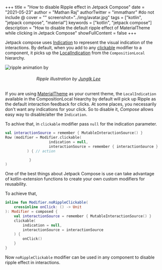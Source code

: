 +++
title = "How to disable Ripple effect in Jetpack Compose"
date = "2021-05-23"
author = "Mathan Raj"
authorTwitter = "immathanr" #do not include @
cover = ""
screenshot="../img/avatar.jpg"
tags = ["kotlin", "jetpack compose", "material"]
keywords = ["kotlin", "jetpack compose"]
description = "How to disable the default ripple effect of MaterialTheme while clicking in Jetpack Compose"
showFullContent = false
+++

Jetpack compose uses [Indication](https://developer.android.com/reference/kotlin/androidx/compose/foundation/Indication) to represent the visual indication of the interactions. By default, when you add to any [clickable](https://developer.android.com/reference/kotlin/androidx/compose/foundation/package-summary#(androidx.compose.ui.Modifier).clickable(kotlin.Boolean,kotlin.String,androidx.compose.ui.semantics.Role,kotlin.Function0)) modifier to a component, it picks up the [LocalIndication](https://developer.android.com/reference/kotlin/androidx/compose/foundation/package-summary.html#localindication) from the `CompositionLocal` hierarchy.

![ripple animation by](https://cdn.dribbble.com/users/950579/screenshots/4444211/ripple_effect_1.gif "Ripple animation")

###### &nbsp; &nbsp; &nbsp; &nbsp; &nbsp; &nbsp; &nbsp; &nbsp; &nbsp; &nbsp; &nbsp; &nbsp; &nbsp;  Ripple illustration by [JungIk Lee](https://dribbble.com/jjangik)

If you are using [MaterialTheme](https://developer.android.com/reference/kotlin/androidx/compose/material/MaterialTheme?hl=en) as your current theme, the `LocalIndication` available in the CompositionLocal hiearchy by default will pick up Ripple as the default interaction feedback for clicks. At some places, you necessarily don't want any indications for your click. So to disable it, *Compose* allows easy way to disable/alter the `Indication`.

To achive that, in `clickable` modifier pass `null` for the indication parameter.

```kotlin
val interactionSource = remember { MutableInteractionSource() }
Row (modifier = Modifier.clickable(
                    indication = null, 
                    interactionSource = remember { interactionSource }
          ) { // action

           }
)
```

One of the best things about Jetpack Compose is use can take advantage of kotlin-extension functions to create your own custom modifiers for reusability.

To achieve that,

```kotlin
inline fun Modifier.noRippleClickable(
    crossinline onClick: () -> Unit
): Modifier = composed {
    val interactionSource = remember { MutableInteractionSource() }
    clickable(
        indication = null,
        interactionSource = interactionSource
    ) {
        onClick()
    }
}
```

Now `noRippleClickable` modifier can be used in any component to disable ripple effect in interactions.